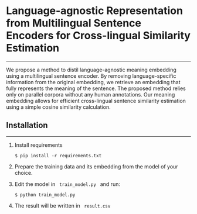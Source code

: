 # Language-agnostic Representation from Multilingual Sentence Encoders for Cross-lingual Similarity Estimation

---

We propose a method to distil language-agnostic meaning embedding using a multilingual sentence encoder.
By removing language-specific information from the original embedding, we retrieve an embedding that fully represents the meaning of the sentence.
The proposed method relies only on parallel corpora without any human annotations.
Our meaning embedding allows for efficient cross-lingual sentence similarity estimation using a simple cosine similarity calculation.

## Installation

---

1. Install requirements

   ```
   $ pip install -r requirements.txt 
   ```
   
2. Prepare the training data and its embedding from the model of your choice.

3. Edit the model in <code> train_model.py </code> and run:

    ```
   $ python train_model.py 
   ```

4. The result will be written in <code> result.csv </code>